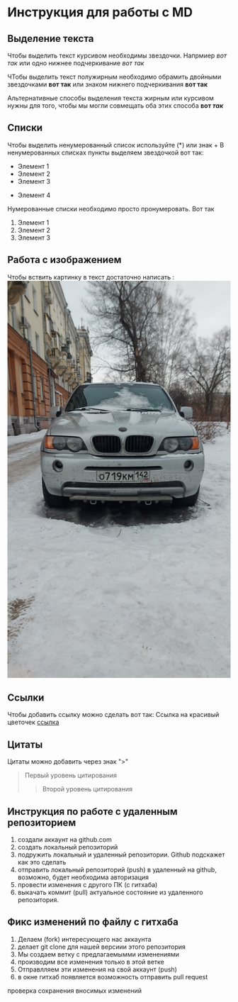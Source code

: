 # Инструкция для работы с MD

## Выделение текста

Чтобы выделить текст курсивом необходимы звездочки. Напрмиер *вот так* или одно нижнее подчеркивание _вот так_


ЧТобы выделить текст полужирным необходимо обрамить двойными звездочками **вот так** или знаком нижнего подчеркивания __вот так__

Альтернативные способы выделения текста жирным или курсивом нужны для того, чтобы мы могли совмещать оба этих способа __вот *так*__

## Списки
Чтобы выделить ненумерованный список используйте (*) или знак +
В ненумерованных списках пункты выделяем звездочкой вот так:

* Элемент 1
* Элемент 2
* Элемент 3
+ Элемент 4


Нумерованные списки необходимо просто пронумеровать. Вот так
1. Элемент 1
2. Элемент 2
3. Элемент 3

## Работа с изображением
Чтобы вствить картинку в текст достаточно написать : ![Бибика](2.jpg)

## Ссылки

Чтобы добавить ссылку можно сделать вот так:
Ссылка на красивый цветочек [ссылка](https://papik.pro/izobr/uploads/posts/2023-03/1679451580_papik-pro-p-kartina-dlya-detei-tsvetok-23.png "Всплывающая подсказка") 

## Цитаты

Цитаты можно добавить через знак ">"
> Первый уровень цитирования
>> Второй уровень цитирования

## Инструкция по работе с удаленным репозиторием

1. создали аккаунт на github.com
2. создать локальный репозиторий
3. подружить локальный и удаленный репозитории. Github подскажет как это сделать
4. отправить локальный репозиторий (push) в удаленный на github, возможно, будет необходима авторизация
5. провести изменения с другого ПК (с гитхаба)
6. выкачать коммит (pull) актуальное состояние из удаленного репозитория.

## Фикс изменений по файлу с гитхаба
1. Делаем (fork) интересующего нас аккаунта
2. делает git clone для нашей версиии этого репозитория
3. Мы создаем ветку с предлагаемымми изменениями
4. производим все изменения только в этой ветке
5. Отправлляем эти изменения на свой аккаунт (push)
6. в окне гитхаб появляется возможность отправить pull request

проверка сохранения вносимых изменений
